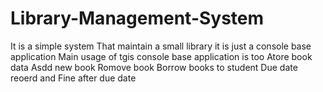 # Library-Management-System
It is a simple system 
That maintain a small library 
it is just a console base application
Main usage of tgis console base application is too
Atore book data 
Asdd new book 
Romove book 
Borrow books to student 
Due date reoerd and Fine after due date 
